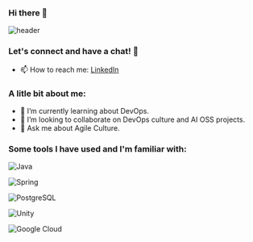 ### Hi there 👋

<!--
**vinnymza/vinnymza** is a ✨ _special_ ✨ repository because its `README.md` (this file) appears on your GitHub profile.

Here are some ideas to get you started:

- 🔭 I’m currently working on ...
- 🌱 I’m currently learning ...
- 👯 I’m looking to collaborate on ...
- 🤔 I’m looking for help with ...
- 💬 Ask me about ...
- 📫 How to reach me: ...
- 😄 Pronouns: ...
- ⚡ Fun fact: ...
-->

![header](https://capsule-render.vercel.app/api?type=transparent&height=300&color=gradient&text=Vinny&reversal=false&textBg=false)
### Let's connect and have a chat! 🌟
- 📫 How to reach me: [LinkedIn](https://www.linkedin.com/in/vinnymza/)

### A litle bit about me:
- 🌱 I’m currently learning about DevOps.
- 👯 I’m looking to collaborate on DevOps culture and AI OSS projects.
- 💬 Ask me about Agile Culture.

### Some tools I have used and I'm familiar with:

![Java](https://img.shields.io/badge/Java-ED8B00?style=for-the-badge&logo=openjdk&logoColor=white)

![Spring](https://img.shields.io/badge/Spring-6DB33F?style=for-the-badge&logo=spring&logoColor=white)

![PostgreSQL](https://img.shields.io/badge/PostgreSQL-316192?style=for-the-badge&logo=postgresql&logoColor=white)

![Unity](https://img.shields.io/badge/Unity-100000?style=for-the-badge&logo=unity&logoColor=white)

![Google Cloud](https://img.shields.io/badge/Google_Cloud-4285F4?style=for-the-badge&logo=google-cloud&logoColor=white)






